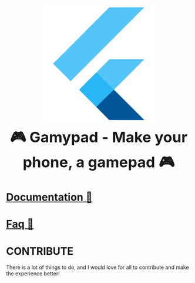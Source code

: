 <div align="center">
  <img src="/assets/logo.svg" style="width: 20rem;">
  <h1 style="font-size: 2.5rem; margin-top: 0.5rem;">🎮 Gamypad - Make your phone, a gamepad 🎮</h1>
</div>

# [Documentation 📄](/docs)

# [Faq 📌](/docs/FAQ.md)

# CONTRIBUTE
There is a lot of things to do, and I would love for all to contribute and make the experience better!

